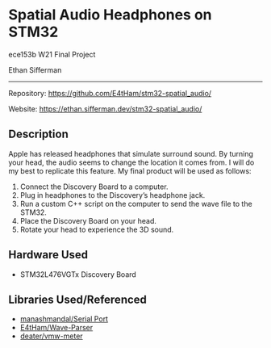 
<!-- README.md -->

# Spatial Audio Headphones on STM32

ece153b W21 Final Project

Ethan Sifferman

---

Repository: <https://github.com/E4tHam/stm32-spatial_audio/>

Website: <https://ethan.sifferman.dev/stm32-spatial_audio/>

## Description

Apple has released headphones that simulate surround sound. By turning your head, the audio seems to change the location it comes from. I will do my best to replicate this feature. My final product will be used as follows:

1. Connect the Discovery Board to a computer.
2. Plug in headphones to the Discovery’s headphone jack.
3. Run a custom C++ script on the computer to send the wave file to the STM32.
4. Place the Discovery Board on your head.
5. Rotate your head to experience the 3D sound.

## Hardware Used

* STM32L476VGTx Discovery Board

## Libraries Used/Referenced

* [manashmandal/Serial Port](https://github.com/manashmandal/SerialPort)
* [E4tHam/Wave-Parser](https://github.com/E4tHam/Wave-Parser)
* [deater/vmw-meter](https://github.com/deater/vmw-meter/tree/master/stm32L476/chiptune_cs43l22)

